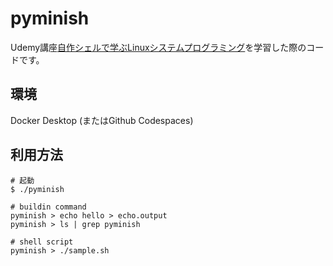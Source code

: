 # pyminish

Udemy講座[自作シェルで学ぶLinuxシステムプログラミング](https://www.udemy.com/course/crafting-shell/)を学習した際のコードです。

## 環境
Docker Desktop (またはGithub Codespaces)

## 利用方法
```
# 起動
$ ./pyminish

# buildin command
pyminish > echo hello > echo.output
pyminish > ls | grep pyminish

# shell script
pyminish > ./sample.sh
```